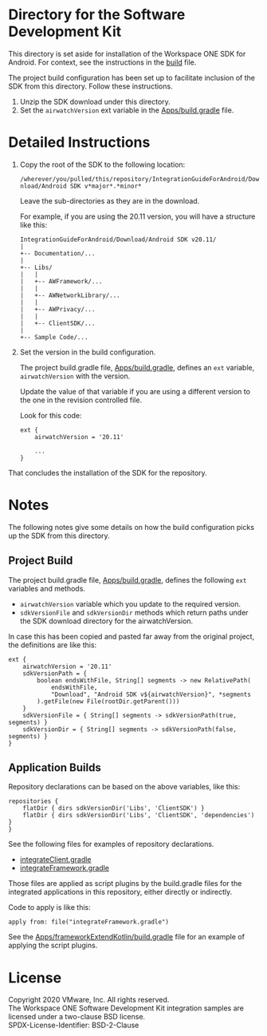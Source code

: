 # Directory for the Software Development Kit
This directory is set aside for installation of the Workspace ONE SDK for
Android. For context, see the instructions in the
[build](../Documentation/build.md) file.

The project build configuration has been set up to facilitate inclusion of the
SDK from this directory. Follow these instructions.

1.  Unzip the SDK download under this directory.
2.  Set the `airwatchVersion` ext variable in the
    [Apps/build.gradle](../Apps/build.gradle) file.

# Detailed Instructions
1.  Copy the root of the SDK to the following location:

    `/wherever/you/pulled/this/repository/IntegrationGuideForAndroid/Download/Android SDK v*major*.*minor*`

    Leave the sub-directories as they are in the download.

    For example, if you are using the 20.11 version, you will have a structure
    like this:

        IntegrationGuideForAndroid/Download/Android SDK v20.11/
        |
        +-- Documentation/...
        |
        +-- Libs/
        |   |
        |   +-- AWFramework/...
        |   |
        |   +-- AWNetworkLibrary/...
        |   |
        |   +-- AWPrivacy/...
        |   |
        |   +-- ClientSDK/...
        |
        +-- Sample Code/...

2.  Set the version in the build configuration.

    The project build.gradle file, [Apps/build.gradle](../Apps/build.gradle),
    defines an `ext` variable, `airwatchVersion` with the version.

    Update the value of that variable if you are using a different version to
    the one in the revision controlled file.

    Look for this code:

        ext {
            airwatchVersion = '20.11'

            ...
        }

That concludes the installation of the SDK for the repository.

# Notes
The following notes give some details on how the build configuration picks up
the SDK from this directory.

## Project Build
The project build.gradle file, [Apps/build.gradle](../Apps/build.gradle),
defines the following `ext` variables and methods.

-   `airwatchVersion` variable which you update to the required version.
-   `sdkVersionFile` and `sdkVersionDir` methods which return paths under the
    SDK download directory for the airwatchVersion.

In case this has been copied and pasted far away from the original project, the
definitions are like this:

    ext {
        airwatchVersion = '20.11'
        sdkVersionPath = {
            boolean endsWithFile, String[] segments -> new RelativePath(
                endsWithFile,
                "Download", "Android SDK v${airwatchVersion}", *segments
            ).getFile(new File(rootDir.getParent()))
        }
        sdkVersionFile = { String[] segments -> sdkVersionPath(true, segments) }
        sdkVersionDir = { String[] segments -> sdkVersionPath(false, segments) }
    }

## Application Builds
Repository declarations can be based on the above variables, like this:

    repositories {
        flatDir { dirs sdkVersionDir('Libs', 'ClientSDK') }
        flatDir { dirs sdkVersionDir('Libs', 'ClientSDK', 'dependencies') }
    }

See the following files for examples of repository declarations.

-   [integrateClient.gradle](../Apps/clientKotlin/integrateClient.gradle)
-   [integrateFramework.gradle](../Apps/frameworkExtendKotlin/integrateFramework.gradle)

Those files are applied as script plugins by the build.gradle files for the
integrated applications in this repository, either directly or indirectly.

Code to apply is like this:

    apply from: file("integrateFramework.gradle")

See the
[Apps/frameworkExtendKotlin/build.gradle](../Apps/frameworkExtendKotlin/build.gradle)
file for an example of applying the script plugins.

# License
Copyright 2020 VMware, Inc. All rights reserved.  
The Workspace ONE Software Development Kit integration samples are licensed
under a two-clause BSD license.  
SPDX-License-Identifier: BSD-2-Clause